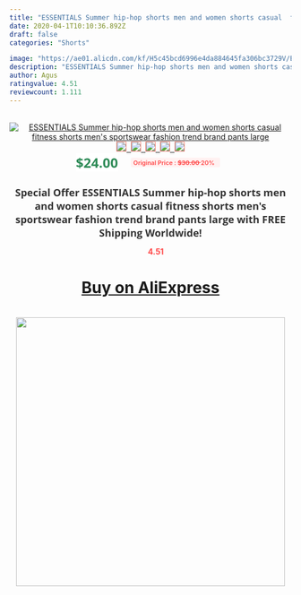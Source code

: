 ```yaml
---
title: "ESSENTIALS Summer hip-hop shorts men and women shorts casual  fitness shorts men's sportswear fashion trend brand pants large"
date: 2020-04-1T10:10:36.892Z
draft: false
categories: "Shorts"

image: "https://ae01.alicdn.com/kf/H5c45bcd6996e4da884645fa306bc3729V/ESSENTIALS-Summer-hip-hop-shorts-men-and-women-shorts-casual-fitness-shorts-men-s-sportswear-fashion.jpg"
description: "ESSENTIALS Summer hip-hop shorts men and women shorts casual  fitness shorts men's sportswear fashion trend brand pants large"
author: Agus
ratingvalue: 4.51
reviewcount: 1.111
---
```

<br>
<div style="text-align: center;">
<a href="https://s.click.aliexpress.com/e/_AbvnkD" target="_blank" rel="nofollow noopener noreferrer"><img alt="ESSENTIALS Summer hip-hop shorts men and women shorts casual  fitness shorts men's sportswear fashion trend brand pants large" class="magnifier-image" src="https://ae01.alicdn.com/kf/H5c45bcd6996e4da884645fa306bc3729V/ESSENTIALS-Summer-hip-hop-shorts-men-and-women-shorts-casual-fitness-shorts-men-s-sportswear-fashion.jpg_640x640.jpg">
<br>
<img style="border:1px solid salmon" src="https://ae01.alicdn.com/kf/H5c45bcd6996e4da884645fa306bc3729V/ESSENTIALS-Summer-hip-hop-shorts-men-and-women-shorts-casual-fitness-shorts-men-s-sportswear-fashion.jpg_120x120.jpg">&nbsp;&nbsp;<img style="border:1px solid salmon" src="https://ae01.alicdn.com/kf/H48df6ad8b03144849d1e90c4afc56cdcN/ESSENTIALS-Summer-hip-hop-shorts-men-and-women-shorts-casual-fitness-shorts-men-s-sportswear-fashion.jpg_120x120.jpg">&nbsp;&nbsp;<img style="border:1px solid salmon" src="https://ae01.alicdn.com/kf/H21ef20c1fcf3489bba72fc295fd529823/ESSENTIALS-Summer-hip-hop-shorts-men-and-women-shorts-casual-fitness-shorts-men-s-sportswear-fashion.jpg_120x120.jpg">&nbsp;&nbsp;<img style="border:1px solid salmon" src="https://ae01.alicdn.com/kf/H13554f27638140f5b92665fb2779a20fw/ESSENTIALS-Summer-hip-hop-shorts-men-and-women-shorts-casual-fitness-shorts-men-s-sportswear-fashion.jpg_120x120.jpg">&nbsp;&nbsp;<img style="border:1px solid salmon" src="https://ae01.alicdn.com/kf/H366a5783b9274574bd7664819ad19a35s/ESSENTIALS-Summer-hip-hop-shorts-men-and-women-shorts-casual-fitness-shorts-men-s-sportswear-fashion.jpg_120x120.jpg"></a></div><br0>
<div style="text-align: center;"><span style="background-color: white; border: 0px; box-sizing: border-box; color: seagreen; display: inline-block; font-family: &quot;open sans&quot; , &quot;arial&quot; , &quot;helvetica&quot; , sans-serif , &quot;heiti&quot;; font-size: 24px; font-stretch: inherit; font-weight: 700; line-height: inherit; margin: 0px 10px 0px 0px; padding: 0px; vertical-align: middle;">$24.00 </span>
<span style="background: rgb(255 , 241 , 241); border-radius: 3px; border: 0px; box-sizing: border-box; color: #ff4747; display: inline-block; font-family: inherit; font-size: 12px; font-stretch: inherit; font-style: inherit; font-variant: inherit; font-weight: 600; line-height: inherit; margin: 0px; padding: 2px 5px; transform: scale(0.9); vertical-align: middle;">Original Price : <b style="text-decoration: line-through;">$30.00 </b> 20%&nbsp;&nbsp;</span></div>
<h1 style="color: #333333; display: inline-block; font-family: &quot;open sans&quot; , &quot;arial&quot; , &quot;helvetica&quot; , sans-serif , &quot;heiti&quot;; font-size: 18px; font-stretch: inherit; font-weight: 700; text-align: center;">Special Offer ESSENTIALS Summer hip-hop shorts men and women shorts casual  fitness shorts men's sportswear fashion trend brand pants large with FREE Shipping Worldwide!</h1>
<div style="color: #ff4747; text-align: center;">
<img src="https://4.bp.blogspot.com/-M0ZcTcb-5uY/XleCXlxnR4I/AAAAAAAAAEc/OrjgMkXV1oMQFaCRZj5HQwOCBcu3w1FegCPcBGAYYCw/s1600/star.png" style="height: 15px;">&nbsp;<b>4.51</b></div>
<div class="button_cont" align="center"><a class="buynow_a" href="https://s.click.aliexpress.com/e/_AbvnkD" target="_blank" rel="nofollow noopener noreferrer"><H1>Buy on AliExpress</H1></a></div><br>
<div class="separator" style="clear: both; text-align: center;">
<img src="https://lh3.googleusercontent.com/-pTy5HemUv9M/XlePHvY0dAI/AAAAAAAAAE4/0nX5iRUoIWY8eMW9Dpxeirr157OZliDIgCLcBGAsYHQ/s1600/badge.gif" width="480">
</div>
